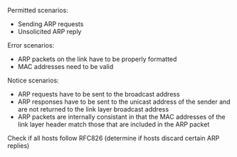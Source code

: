 Permitted scenarios:
* Sending ARP requests
* Unsolicited ARP reply

Error scenarios:
* ARP packets on the link have to be properly formatted
* MAC addresses need to be valid

Notice scenarios:
* ARP requests have to be sent to the broadcast address
* ARP responses have to be sent to the unicast address of the sender and are not returned to the link layer broadcast address
* ARP packets are internally consistant in that the MAC addresses of the link layer header match those that are included in the ARP packet


Check if all hosts follow RFC826 (determine if hosts discard certain ARP replies)